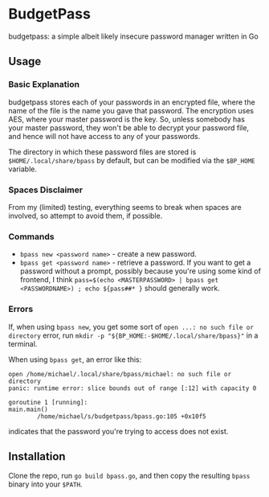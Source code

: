 # BudgetPass
budgetpass: a simple albeit likely insecure password manager written in Go

## Usage
### Basic Explanation
budgetpass stores each of your passwords in an encrypted file, where the name
of the file is the name you gave that password. The encryption uses AES, where
your master password is the key. So, unless somebody has your master password,
they won't be able to decrypt your password file, and hence will not have access
to any of your passwords.

The directory in which these password files are stored is
``$HOME/.local/share/bpass`` by default, but can be modified
via the ``$BP_HOME`` variable.

### Spaces Disclaimer
From my (limited) testing, everything seems to break when spaces are involved,
so attempt to avoid them, if possible.

### Commands
- ``bpass new <password name>`` - create a new password.
- ``bpass get <password name>`` - retrieve a password. If you want to get a
password without a prompt, possibly because you're using some kind of frontend,
I think ``pass=$(echo <MASTERPASSWORD> | bpass get <PASSWORDNAME>) ; echo ${pass##* }``
should generally work.

### Errors
If, when using ``bpass new``, you get some sort of ``open ...: no such file or directory``
error, run ``mkdir -p "${BP_HOME:-$HOME/.local/share/bpass}"`` in a terminal.

When using ``bpass get``, an error like this:
```
open /home/michael/.local/share/bpass/michael: no such file or directory
panic: runtime error: slice bounds out of range [:12] with capacity 0

goroutine 1 [running]:
main.main()
        /home/michael/s/budgetpass/bpass.go:105 +0x10f5
```
indicates that the password you're trying to access does not exist.

## Installation
Clone the repo, run ``go build bpass.go``, and then copy the resulting
``bpass`` binary into your ``$PATH``.

